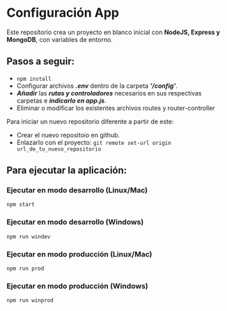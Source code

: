 # Configuración App
Este repositorio crea un proyecto en blanco inicial con **NodeJS, Express y MongoDB**, con variables de entorno.

## Pasos a seguir:
 - `npm install`
 - Configurar archivos ***.env*** dentro de la carpeta ***'/config'***.
 - ***Añadir*** las ***rutas y controladores*** necesarios en sus respectivas carpetas e ***indicarlo en app.js***.
 - Eliminar o modificar los existentes archivos routes y router-controller

 Para iniciar un nuevo repositorio diferente a partir de este:
 - Crear el nuevo repositoio en github.
 - Enlazarlo con el proyecto: `git remote set-url origin url_de_tu_nuevo_repositorio`




## Para ejecutar la aplicación:

### Ejecutar en modo desarrollo (Linux/Mac)

    npm start


### Ejecutar en modo desarrollo (Windows)

    npm run windev

### Ejecutar en modo producción (Linux/Mac)

    npm run prod


### Ejecutar en modo producción (Windows)

    npm run winprod

